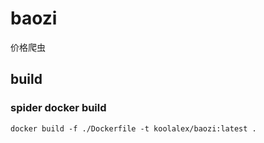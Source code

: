 # baozi
价格爬虫

## build
### spider docker build
```shell script
docker build -f ./Dockerfile -t koolalex/baozi:latest .
```
